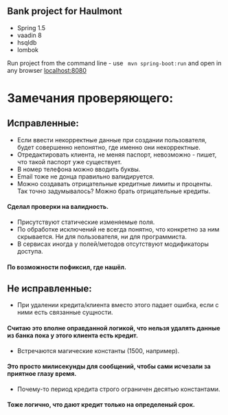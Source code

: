 ## Bank project for Haulmont

- Spring 1.5
- vaadin 8
- hsqldb
- lombok

Run project from the command line - use ``` mvn spring-boot:run``` and open in any browser [localhost:8080](https://localhost:8080/)

# Замечания проверяющего:
## Исправленные:
- Если ввести некорректные данные при создании пользователя, будет совершенно непонятно, где именно они некорректные.
- Отредактировать клиента, не меняя паспорт, невозможно - пишет, что такой паспорт уже существует.
- В номер телефона можно вводить буквы.
- Email тоже не донца правильно валидируется.
- Можно создавать отрицательные кредитные лимиты и проценты. Так точно задумывалось? Можно брать отрицательные кредиты.

#### Сделал проверки на валидность.
- Присутствуют статические изменяемые поля.
- По обработке исключений не всегда понятно, что конкретно за ним скрывается. Ни для пользователя, ни для программиста.
- В сервисах иногда у полей/методов отсутствуют модификаторы доступа.

#### По возможности пофиксил, где нашёл.
## Не исправленные:
- При удалении кредита/клиента вместо этого падает ошибка, если с ними есть связанные сущности. 

#### Считаю это вполне оправданной логикой, что нельзя удалять данные из банка пока у этого клиента есть кредит.
- Встречаются магические константы (1500, например).

#### Это просто милисекунды для сообщений, чтобы сами исчезали за приятное глазу время.
- Почему-то период кредита строго ограничен десятью константами.

#### Тоже логично, что дают кредит только на определеный срок.
